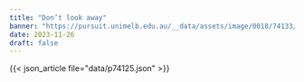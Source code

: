```yaml
---
title: "Don’t look away"
banner: "https://pursuit.unimelb.edu.au/__data/assets/image/0018/74133/7c33b1d338238650c4531098cb42e7b583b0f8dd.jpg"
date: 2023-11-26
draft: false
---
```


{{< json_article file="data/p74125.json" >}}